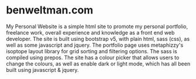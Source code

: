 # benweltman.com
My Personal Website is a simple html site to promote my personal portfolio, freelance work, overall experience and knowledge as a front end web developer.
The site is built using bootstrap v5, with plain html, sass (css), as well as some javascript and jquery.
The portfolio page uses metaphizzy's isoptope layout library for grid sorting and filtering options.
The sass is compiled using prepos.
The site has a colour picker that allows users to change the colours, as well as enable dark or light mode, which has all been built using javascript & jquery.
